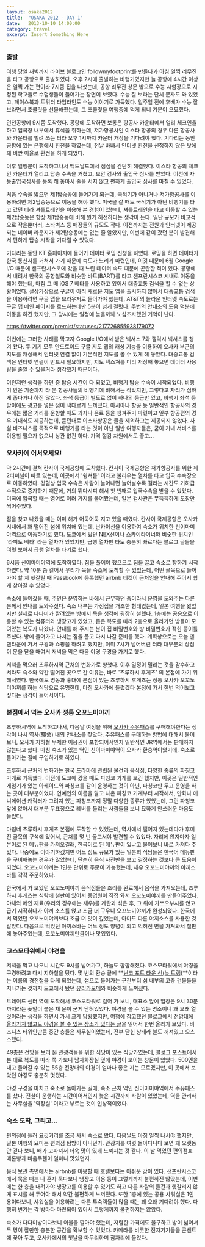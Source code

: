 ```yaml
---
layout: osaka2012
title:  "OSAKA 2012 - DAY 1"
date:   2013-10-10 14:00:00
category: travel
excerpt: Insert Something Here
---
```


### 출발

여행 당일 새벽까지 라이브 블로그인 followmyfootprint를 만들다가 아침 일찍 리무진을 타고 공항으로 출발하였다. 오후 2시에 출발하는 비행기였지만 늘 공항에 4시간 이상은 일찍 가는 편이라 7시쯤 집을 나섰는데, 공항 리무진 창문 밖으로 수능 시험장으로 지정된 학교들로 수험생들이 들어가는 장면이 보였다. 수능 잘 보라는 단체 문자도 와 있었고, 페이스북과 트위터 타임라인도 수능 이야기로 가득했다. 일주일 전에 후배가 수능 잘 보라면서 초콜릿을 선물해줬는데, 그 초콜릿을 여행중에 먹게 되니 기분이 오묘했다. 

인천공항에 9시쯤 도착했다. 공항에 도착하면 보통은 항공사 카운터에서 얼리 체크인을 하고 입국장 내부에서 휴식을 취하는데, 저가항공사인 이스타 항공의 경우 다른 항공사와 카운터를 빌려 쓰는 터라 오후 1시까지 카운터 개장을 기다려야 했다. 기다리는 동안 공항에 있는 은행에서 환전을 하였는데, 전날 바빠서 인터넷 환전을 신청하지 않은 탓에 꽤 비싼 이율로 환전을 하게 되었다.

이후 일행분이 도착하고나서 맥도날드에서 점심을 간단히 해결했다. 이스타 항공의 체크인 카운터가 열리고 탑승 수속을 거쳤고, 보안 검사와 출입국 심사를 받았다. 이전에 자동출입국심사를 등록 해 놓아서 줄을 서지 않고 편하게 출입국 심사를 마칠 수 있었다.

처음 수속을 밟으면 제1탑승동에 들어가게 되는데, 국적기가 아니거나 저가항공사를 이용하려면 제2탑승동으로 이동을 해야 했다. 미국을 갈 때도 국적기가 아닌 비행기를 타고 갔던 터라 셔틀트레인을 이용해 본 경험이 있는데, 셔틀트레인을 타고 이동할 수 있는 제2탑승동은 항상 제1탑승동에 비해 뭔가 허전하다는 생각이 든다. 일단 규모가 비교적으로 작을뿐더러, 스타벅스 등 매장들의 규모도 작다. 이전까지는 전원과 인터넷이 제공되는 네이버 라운지가 제2탑승동에는 없는 줄 알았지만, 이번에 같이 갔던 분이 발견해서 편하게 탑승 시작을 기다릴 수 있덨다.

기다리는 동안 KT 홈페이지에 들어가 데이터 로밍 신청을 하였다. 로밍을 하면 데이터가 한국 통신사를 거쳐서 가기 때문에 속도가 느리기 마련인데, 이것 때문에 6월 Google I/O 때문에 샌프란시스코에 갔을 때 느린 데이터 속도 때문에 곤란한 적이 있다. 공항에서 내려서 한국의 공항철도와 비슷한 바트(BART)를 타고 샌프란시스코 시내로 이동을 해야 했는데, 마침 그 때 iOS 7 베타를 사용하고 있어서 대중교통 검색을 할 수 없는 상황이었다. 설상가상으로 구글이 아직 새로운 지도 앱을 출시하지 않아서 대중교통 검색을 이용하려면 구글 맵을 브라우저로 들어가야 했는데, AT&T의 놀라운 인터넷 속도로는 구글 맵 메인 페이지를 로드하는데만 5분이 넘게 걸렸다. 주변의 안내소의 도움 덕분에 이동을 하긴 했지만, 그 당시에는 일정에 늦을까봐 노심초사했던 기억이 난다.

https://twitter.com/premist/statuses/217726855938179072

이번에는 그러한 사태를 막고자 Google I/O에서 받은 넥서스 7와 갤럭시 넥서스를 챙겨 왔다. 두 기기 모두 안드로이드 구글 지도 앱의 캐싱 기능을 이용하여 오사카 부근의 지도를 캐싱해서 인터넷 연결 없이 기본적인 지도를 볼 수 있게 해 놓았다. 대중교통 검색은 인터넷 연결이 반드시 필요하지만, 지도 텍스쳐를 미리 저장해 놓으면 데이터 사용량을 줄일 수 있을거라 생각했기 때문이다.

이런저런 생각을 하던 중 탑승 시간이 다 되었고, 비행기 탑승 수속이 시작되었다. 비행기 안은 기존까지 타 본 항공사들의 비행기에 비해서는 작았지만, 그렇다고 자리가 심하게 좁다거나 하진 않았다. 좌석 등급이 별도로 없이 하나의 등급만 있고, 비행기 좌석 등받이에도 광고를 넣은 점이 색다르게 느껴졌다. 아시아나 항공 등 일반적인 항공사의 경우에는 짧은 거리를 운항할 때도 과자나 음료 등을 챙겨주기 마련이고 일부 항공편의 경우 기내식도 제공하는데, 듣던대로 이스타항공은 물을 제외하고는 제공되지 않았다. 사실 비즈니스를 목적으로 비행기를 타는 것이 아닌 일반 여행자들은, 굳이 기내 서비스를 이용할 필요가 없으니 상관 없긴 하다. 가격 절감 차원에서도 좋고...


### 오사카에 어서오세요!

약 2시간에 걸쳐 칸사이 국제공항에 도착했다. 칸사이 국제공항은 저가항공사를 위한 제2터미널이 따로 있는데, 이곳에서 '윙셔틀' 이라고 불리우는 열차를 타고 입국 수속장으로 이동하였다. 경험상 입국 수속은 사람이 늘어나면 늘어날수록 걸리는 시간도 기하급수적으로 증가하기 때문에, 거의 뛰다시피 해서 첫 번째로 입국수속을 받을 수 있었다. 미국에 입국할 때는 영어로 여러 가지를 물어봤는데, 일본 검사관은 무뚝뚝하게 도장만 찍어주었다. 

짐을 찾고 나왔을 때는 이미 해가 어둑어둑 지고 있을 때였다. 칸사이 국제공항은 오사카 시내에서 꽤 떨어진 섬에 위치해 있는데, 난카이선을 이용하여 숙소가 위치한 신이마미야역으로 이동하기로 했다. 도쿄에서 탔던 NEX선이나 스카이라이너와 비슷한 위치인 '라피도 베타' 라는 열차가 있었지만, 급행 열차만 타도 충분히 빠르다는 블로그 글들을 여럿 보아서 급행 열차를 타기로 했다.

6시쯤 신이마미야역에 도착하였다. 짐을 풀어야 했으므로 짐을 끌고 숙소로 향하기 시작하였다. 약 10분 쯤 걸어서 우리가 묵을 숙소에 도착할 수 있었는데, 어떤 골목으로 들어가야 할 지 헷갈릴 때 Passbook에 등록했던 airbnb 티켓이 근처임을 안내해 주어서 쉽게 찾아갈 수 있었다.

숙소에 들어갔을 때, 주인은 운영하는 바에서 근무하던 중이라서 운영을 도와주는 다른 분께서 안내를 도와주셨다. 숙소 내부는 가정집을 개조한 형태였는데, 일본 여행을 왔었지만 실제로 다다미가 깔려있는 방에서 묵을 생각에 굉장히 설렜다. 1층에는 공용으로 이용할 수 있는 컴퓨터와 냉장고가 있었고, 좁은 복도를 따라 2층으로 올라가면 방들이 모여있는 복도가 나왔다. 안내를 해 주시는 분이 집 비밀번호와 방 비밀번호가 적힌 종이를 주셨다. 방에 들어가고 나서는 짐을 풀고 다시 나갈 준비를 했다. 계획상으로는 오늘 덴덴타운에 가서 구경과 쇼핑을 하려고 했지만, 이미 7시가 넘어버린 터라 대부분의 상점이 문을 닫을 때여서 저녁을 먹은 다음 야경 구경을 가기로 했다. 

저녁을 먹으러 츠루하시역 근처의 번화가로 향했다.  이후 일정이 밀리는 것을 감수하고서라도 숙소와 약간 떨어진 곳으로 간 이유는, 바로 '츠루하시 후게츠' 의 본점에 가기 위해서였다. 한국에도 명동과 홍대에 분점이 있는 츠루하시 후게츠는 정통 오사카 오꼬노미야끼를 하는 식당으로 유명한데, 마침 오사카에 들렀겠다 본점에 가서 한번 먹어보고 싶다는 생각이 들어서이다.


### 본점에서 먹는 오사카 정통 오꼬노미야끼

츠루하시역에 도착하고나서, 다음날 여정을 위해 [오사카 주유패스](http://www.osaka-info.jp/osp/kr/)를 구매해야한다는 생각이 나서 역사(驛舍) 내의 안내소를 찾았다. 주유패스를 구매하는 방법에 대해서 물어보니, 오사카 지하철 무제한 이용권이 포함되어서인지 일반적인 JR역에서는 판매하지 않는다고 했다. 마침 숙소가 있는 역인 신이마미야역이 오사카 환승역이었기에, 숙소로 돌아가는 길에 구입하기로 하였다.

츠루하시 근처의 번화가는 한국 드라마에 관련된 물건과 음식점, 다양한 종류의 파칭코 가게로 가득했다. 이전에 도쿄에 갔을 때도 파칭코 가게를 보긴 했지만, 이곳은 일반적인 게임기가 있는 아케이드와 파칭코를 같이 운영하는 것이 아닌, 파칭코만 두고 운영을 하는 곳이 대부분이었다. 연예인의 이름을 달고 나온 파칭코 기계부터 시작해서, 만화나 애니메이션 캐릭터가 그려져 있는 파칭코까지 정말 다양한 종류가 있었는데, 그런 파칭코 앞에 앉아서 대부분 무표정으로 레버를 돌리는 사람들을 보니 묘하게 안쓰러운 마음도 들었다.

마침네 츠루하시 후게츠 본점에 도착할 수 있었는데, 역사에서 떨어져 있는데다가 후미진 골목의 구석에 있어서, 근처를 몇 번 돌고서야 발견할 수 있었다. 자리에 앉자마자 일본어로 된 메뉴판을 가져오길래, 한국어로 된 메뉴판이 있냐고 물어보니 바로 가져다 주었다. 나중에도 이야기하겠지만 어느 정도 규모가 있는 일본의 식당들은 한국어 메뉴판을 구비해놓는 경우가 많았는데, 단순히 음식 사진만을 보고 결정하는 것보다 큰 도움이 되었다. 오꼬노미야끼는 1인분 단위로 주문이 가능했는데, 새우 오꼬노미야끼와 야끼소바를 각각 주문하였다. 

한국에서 가 보았던 오꼬노미야끼 음식점들은 조리를 완료해서 음식을 가져오는데, 츠루하시 후게츠는 식탁에 철판이 있어서 종업원이 직접 와서 오꼬노미야끼를 만들어주었다. 야채와 메인 재료(우리의 경우에는 새우)를 계란과 섞은 후, 그 위에 가쓰오부시를 얹고 굽기 시작하다가 야끼 소스를 얹고 조금 더 구우니 오꼬노미야끼가 완성되었다. 한국에서 먹었던 오꼬노미야끼보다 조금 더 맛이 깊었는데, 아마도 다른 야끼소스를 사용한 것 같았다. 다음으로 먹었던 야끼소바는 어느 정도 양념이 되고 익혀진 면을 가져와서 철판에 놓아주었는데, 오꼬노미야끼만큼이나 맛있었다.


### 코스모타워에서 야경을
 
저녁을 먹고 나오니 시간도 9시를 넘어가고, 하늘도 깜깜해졌다. 코스모타워에서 야경을 구경하려고 다시 지하철을 탔다. 몇 번의 환승 끝에 **[난코 포트 타운 선(뉴 트램)](http://kensaku.kotsu.city.osaka.lg.jp/subway/dia/rosen/roseneki2_1.html)**이라는 이름의 경전철을 타게 되었는데, 섬으로 들어가는 구간부터 섬 내부의 고층 건물들을 지나가는 것까지 도쿄에서 탔던 [유리카모메](http://www.yurikamome.co.jp/ko/)와 비슷하게 느껴졌다.

트레이드 센터 역에 도착해서 코스모타워로 걸어 가 보니, 매표소 앞에 입장은 9시 30분까지라는 푯말이 붙은 채 문이 굳게 닫혀있었다. 야경을 볼 수 있는 명소이니 꽤 오래 열 것이라는 생각을 하면서 가서 크게 당황했지만, 여행에 참고했던 블로그에서 [전망대에 올라가지 않고도 야경을 볼 수 있는 장소가 있다는 글](http://ryunan9903.egloos.com/4209700)을 읽어서 한번 올라가 보았다. 비즈니스 타워인만큼 중간 층들은 사무실이었는데, 전부 닫힌 상태라 불도 꺼져있고 으스스했다.

49층은 전망을 보러 온 관광객들을 위한 식당이 있는 식당가였는데, 블로그 포스트에서 본 대로 복도를 따라 쭉 가보니 남자화장실 옆에 야경이 보이는 창문이 있었다. 500엔을 내고 들어갈 수 있는 55층 전망대의 야경이 얼마나 좋은 지는 모르겠지만, 이 곳에서 보았던 야경도 충분히 멋졌다. 

야경 구경을 마치고 숙소로 돌아가는 길에, 숙소 근처 역인 신이마미야역에서 주유패스를 샀다. 전철이 운행하는 시간이어서인지 늦은 시간까지 사람이 있었는데, 역을 관리하는 사무실을 '역장실' 이라고 부르는 것이 인상적이었다.


### 숙소 도착, 그리고...

편의점에 들러 요깃거리를 조금 사서 숙소로 왔다. 다음날도 아침 일찍 나서야 했지만, 일본 여행의 묘미는 편의점 탐방이 아니던가. 관광지를 여럿 돌아다니다 보면 꽤 오랫동안 걷다 보니, 배가 고파져서 더욱 맛이 있게 느껴지는 것 같다. 이 날 먹었던 편의점표 메론빵과 바움쿠헨이 얼마나 맛있던지.

음식 보관 측면에서는 airbnb를 이용할 때 호텔보다는 아쉬운 감이 있다. 샌프란시스코에서 묵을 때는 나 혼자 묵다보니 냉장고 이용 등이 그렇게까지 불편하진 않았는데, 이번에는 한 층을 내려가야 냉장고를 이용할 수 있기도 하고 다른 사람의 물건과 헷갈리지 않게 표시를 해 두어야 해서 약간 불편하게 느껴졌다. 또한 1층에 있는 공용 샤워실은 1인용이다보니, 샤워실을 이용하려는 다른 투숙객들이 많을 때는 꽤 오래 기다려야 했다. 다행히 변기는 각 방마다 마련되어 있어서 그렇게까지 불편하지는 않았다.

숙소가 다다미방이다보니 이불을 깔아야 했는데, 저렴한 가격에도 불구하고 방이 넓어서 두 명이 잘만한 충분한 공간을 확보할 수 있었다. 카메라를 비롯한 전자기기들을 콘센트에 꽂아 두고, 오사카에서의 첫날을 마무리하며 잠자리에 들었다. 
